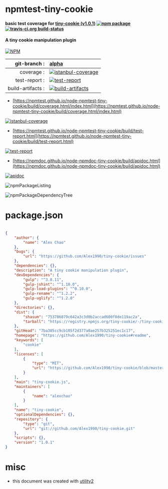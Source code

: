 # npmtest-tiny-cookie

#### basic test coverage for  [tiny-cookie (v1.0.1)](https://github.com/Alex1990/tiny-cookie#readme)  [![npm package](https://img.shields.io/npm/v/npmtest-tiny-cookie.svg?style=flat-square)](https://www.npmjs.org/package/npmtest-tiny-cookie) [![travis-ci.org build-status](https://api.travis-ci.org/npmtest/node-npmtest-tiny-cookie.svg)](https://travis-ci.org/npmtest/node-npmtest-tiny-cookie)

#### A tiny cookie manipulation plugin

[![NPM](https://nodei.co/npm/tiny-cookie.png?downloads=true&downloadRank=true&stars=true)](https://www.npmjs.com/package/tiny-cookie)

| git-branch : | [alpha](https://github.com/npmtest/node-npmtest-tiny-cookie/tree/alpha)|
|--:|:--|
| coverage : | [![istanbul-coverage](https://npmtest.github.io/node-npmtest-tiny-cookie/build/coverage.badge.svg)](https://npmtest.github.io/node-npmtest-tiny-cookie/build/coverage.html/index.html)|
| test-report : | [![test-report](https://npmtest.github.io/node-npmtest-tiny-cookie/build/test-report.badge.svg)](https://npmtest.github.io/node-npmtest-tiny-cookie/build/test-report.html)|
| build-artifacts : | [![build-artifacts](https://npmtest.github.io/node-npmtest-tiny-cookie/glyphicons_144_folder_open.png)](https://github.com/npmtest/node-npmtest-tiny-cookie/tree/gh-pages/build)|

- [https://npmtest.github.io/node-npmtest-tiny-cookie/build/coverage.html/index.html](https://npmtest.github.io/node-npmtest-tiny-cookie/build/coverage.html/index.html)

[![istanbul-coverage](https://npmtest.github.io/node-npmtest-tiny-cookie/build/screenCapture.buildCi.browser.%252Ftmp%252Fbuild%252Fcoverage.lib.html.png)](https://npmtest.github.io/node-npmtest-tiny-cookie/build/coverage.html/index.html)

- [https://npmtest.github.io/node-npmtest-tiny-cookie/build/test-report.html](https://npmtest.github.io/node-npmtest-tiny-cookie/build/test-report.html)

[![test-report](https://npmtest.github.io/node-npmtest-tiny-cookie/build/screenCapture.buildCi.browser.%252Ftmp%252Fbuild%252Ftest-report.html.png)](https://npmtest.github.io/node-npmtest-tiny-cookie/build/test-report.html)

- [https://npmdoc.github.io/node-npmdoc-tiny-cookie/build/apidoc.html](https://npmdoc.github.io/node-npmdoc-tiny-cookie/build/apidoc.html)

[![apidoc](https://npmdoc.github.io/node-npmdoc-tiny-cookie/build/screenCapture.buildCi.browser.%252Ftmp%252Fbuild%252Fapidoc.html.png)](https://npmdoc.github.io/node-npmdoc-tiny-cookie/build/apidoc.html)

![npmPackageListing](https://npmtest.github.io/node-npmtest-tiny-cookie/build/screenCapture.npmPackageListing.svg)

![npmPackageDependencyTree](https://npmtest.github.io/node-npmtest-tiny-cookie/build/screenCapture.npmPackageDependencyTree.svg)



# package.json

```json

{
    "author": {
        "name": "Alex Chao"
    },
    "bugs": {
        "url": "https://github.com/Alex1990/tiny-cookie/issues"
    },
    "dependencies": {},
    "description": "A tiny cookie manipulation plugin",
    "devDependencies": {
        "gulp": "^3.8.11",
        "gulp-jshint": "^1.10.0",
        "gulp-load-plugins": "^0.10.0",
        "gulp-rename": "^1.2.2",
        "gulp-uglify": "^1.2.0"
    },
    "directories": {},
    "dist": {
        "shasum": "753786079c642a3c3d0b2accad600f8de119ac2a",
        "tarball": "https://registry.npmjs.org/tiny-cookie/-/tiny-cookie-1.0.1.tgz"
    },
    "gitHead": "7ba305cc9cb105f2d377a0ae257b325251ec1c17",
    "homepage": "https://github.com/Alex1990/tiny-cookie#readme",
    "keywords": [
        "cookie"
    ],
    "licenses": [
        {
            "type": "MIT",
            "url": "https://github.com/Alex1990/tiny-cookie/blob/master/LICENSE"
        }
    ],
    "main": "tiny-cookie.js",
    "maintainers": [
        {
            "name": "alexchao"
        }
    ],
    "name": "tiny-cookie",
    "optionalDependencies": {},
    "repository": {
        "type": "git",
        "url": "git://github.com/Alex1990/tiny-cookie.git"
    },
    "scripts": {},
    "version": "1.0.1"
}
```



# misc
- this document was created with [utility2](https://github.com/kaizhu256/node-utility2)
